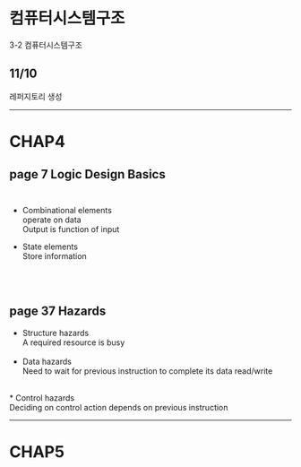 # 컴퓨터시스템구조
3-2 컴퓨터시스템구조 

## 11/10
레퍼지토리 생성




------
# CHAP4

## page 7 Logic Design Basics<br/><br/>
  * Combinational elements<br/>
  operate on data<br/>
  Output is function of input<br/>
  
  * State elements<br/>
  Store information<br/>
  
  <br/>
  <br/>
  
## page 37 Hazards

* Structure hazards<br/>
  A required resource is busy<br/>
  <br/>
* Data hazards<br/>
Need to wait for previous instruction to complete its data read/write<br/>
<br/>
* Control hazards<br/>
Deciding on control action depends on previous instruction<br/>






------
# CHAP5
